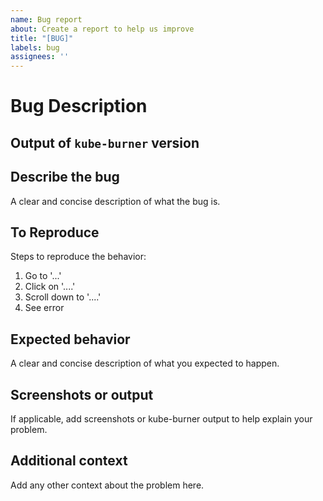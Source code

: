 ```yaml
---
name: Bug report
about: Create a report to help us improve
title: "[BUG]"
labels: bug
assignees: ''
---
```


# Bug Description

## **Output of `kube-burner` version**

## **Describe the bug**

A clear and concise description of what the bug is.

## **To Reproduce**

Steps to reproduce the behavior:

1. Go to '...'
1. Click on '....'
1. Scroll down to '....'
1. See error

## **Expected behavior**

A clear and concise description of what you expected to happen.

## **Screenshots or output**

If applicable, add screenshots or kube-burner output to help explain your problem.

## **Additional context**

Add any other context about the problem here.
